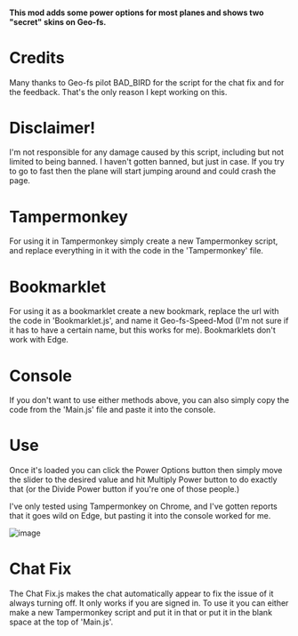 #### This mod adds some power options for most planes and shows two "secret" skins on Geo-fs.

# Credits
Many thanks to Geo-fs pilot BAD_BIRD for the script for the chat fix and for the feedback. That's the only reason I kept working on this.

# Disclaimer!
I'm not responsible for any damage caused by this script, including but not limited to being banned. I haven't gotten banned, but just in case. If you try to go to fast then the plane will start jumping around and could crash the page.

# Tampermonkey
For using it in Tampermonkey simply create a new Tampermonkey script, and replace everything in it with the code in the 'Tampermonkey' file.

# Bookmarklet
For using it as a bookmarklet create a new bookmark, replace the url with the code in 'Bookmarklet.js', and name it Geo-fs-Speed-Mod (I'm not sure if it has to have a certain name, but this works for me). Bookmarklets don't work with Edge.

# Console
If you don't want to use either methods above, you can also simply copy the code from the 'Main.js' file and paste it into the console. 

# Use
Once it's loaded you can click the Power Options button then simply move the slider to the desired value and hit Multiply Power button to do exactly that (or the Divide Power button if you're one of those people.)

I've only tested using Tampermonkey on Chrome, and I've gotten reports that it goes wild on Edge, but pasting it into the console worked for me.

![image](https://github.com/Pigensworth/Geo-fs-Mod/assets/136399546/13466356-ef3c-41f1-a20b-2ced3a1c695a)

# Chat Fix
The Chat Fix.js makes the chat automatically appear to fix the issue of it always turning off. It only works if you are signed in. To use it you can either make a new Tampermonkey script and put it in that or put it in the blank space at the top of 'Main.js'.
